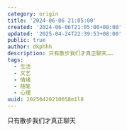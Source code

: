 ```yaml
---
category: origin
title: '2024-06-06 21:05:00'
created: '2024-06-06T21:05:00+08:00'
updated: '2025-04-24T22:39:53+08:00'
public: true
author: dkphhh
description: 只有散步我们才真正聊天……
tags:
  - 生活
  - 文艺
  - 情绪
  - 随笔
  - 心理
uuid: 20250420210658m1l8
---
```


只有散步我们才真正聊天
